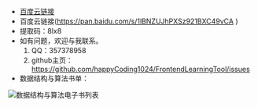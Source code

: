 - [百度云链接](https://pan.baidu.com/s/1lBNZUJhPXSz921BXC49vCA )
- 百度云链接(https://pan.baidu.com/s/1lBNZUJhPXSz921BXC49vCA )
- 提取码：8lx8
- 如有问题，欢迎与我联系。
  1. QQ：357378958
  2. github主页：https://github.com/happyCoding1024/FrontendLearningTool/issues
 - 数据结构与算法书单：
  
  ![数据结构与算法电子书列表](https://happycoding1024.github.io/FrontendLearningTool/img/电子书列表/数据结构与算法.png)